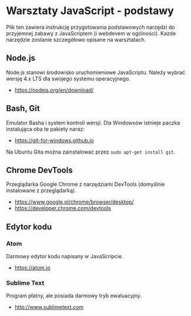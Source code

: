 # Warsztaty JavaScript - podstawy
Plik ten zawiera instrukcję przygotowania podstawowych narzędzi do przyjemnej zabawy z JavaScriptem (i webdevem w ogólności). Każde narzędzie zostanie szczegółowo opisane na warsztatach.

## Node.js
Node.js stanowi środowisko uruchomieniowe JavaScriptu. Należy wybrać wersję 4.x LTS dla swojego systemu operacyjnego.
- https://nodejs.org/en/download/

## Bash, Git
Emulator Basha i system kontroli wersji. Dla Windowsów istnieje paczka instalująca oba te pakiety naraz:
- https://git-for-windows.github.io

Na Ubuntu Gita można zainstalować przez `sudo apt-get install git`.

## Chrome DevTools
Przeglądarka Google Chrome z narzędziami DevTools (domyślnie instalowane z przeglądarką).
- https://www.google.pl/chrome/browser/desktop/
- https://developer.chrome.com/devtools

## Edytor kodu
### Atom
Darmowy edytor kodu napisany w JavaScripcie.
- https://atom.io

### Sublime Text
Program płatny, ale posiada darmowy tryb ewaluacyjny.
- http://www.sublimetext.com
